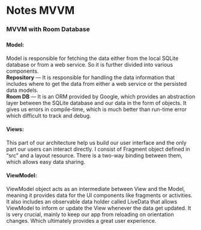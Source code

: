# Notes MVVM

<h3>MVVM with Room Database<h3>

<h4>Model:</h4>
Model is responsible for fetching the data either from the local SQLite database or from a web service. So it is further divided into various components.
<br>
  <b>  Repository</b> — It is responsible for handling the data information that includes where to get the data from either a web service or the persisted data models.
<br>
  <b>  Room DB</b> — It is an ORM provided by Google, which provides an abstraction layer between the SQLite database and our data in the form of objects. It gives us errors in compile-time, which is much better than run-time error which difficult to track and debug.
  
<br>

<h4>Views:</h4>
This part of our architecture help us build our user interface and the only part our users can interact directly. I consist of Fragment object defined in “src” and a layout resource. There is a two-way binding between them, which allows easy data sharing.

<br>

<h4>ViewModel:</h4>
ViewModel object acts as an intermediate between View and the Model, meaning it provides data for the UI components like fragments or activities. It also includes an observable data holder called LiveData that allows ViewModel to inform or update the View whenever the data get updated. It is very crucial, mainly to keep our app from reloading on orientation changes. Which ultimately provides a great user experience.

<br>
